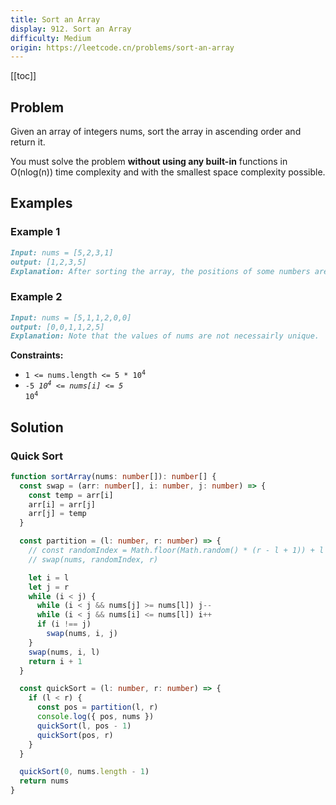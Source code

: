 ```yaml
---
title: Sort an Array
display: 912. Sort an Array
difficulty: Medium
origin: https://leetcode.cn/problems/sort-an-array
---
```


[[toc]]

## Problem

Given an array of integers nums, sort the array in ascending order and return it.

You must solve the problem **without using any built-in** functions in O(nlog(n)) time complexity and with the smallest space complexity possible.

## Examples

### Example 1

```md
Input: nums = [5,2,3,1]
output: [1,2,3,5]
Explanation: After sorting the array, the positions of some numbers are not changed (for example, 2 and 3), while the positions of other numbers are changed (for example, 1 and 5).
```

### Example 2

```md
Input: nums = [5,1,1,2,0,0]
output: [0,0,1,1,2,5]
Explanation: Note that the values of nums are not necessairly unique.
```

**Constraints:**

- <code>1 <= nums.length <= 5 * 10<sup>4</sup></code>
- <code>-5 *10<sup>4</sup> <= nums[i] <= 5* 10<sup>4</sup></code>

## Solution

### Quick Sort

```ts
function sortArray(nums: number[]): number[] {
  const swap = (arr: number[], i: number, j: number) => {
    const temp = arr[i]
    arr[i] = arr[j]
    arr[j] = temp
  }

  const partition = (l: number, r: number) => {
    // const randomIndex = Math.floor(Math.random() * (r - l + 1)) + l
    // swap(nums, randomIndex, r)

    let i = l
    let j = r
    while (i < j) {
      while (i < j && nums[j] >= nums[l]) j--
      while (i < j && nums[i] <= nums[l]) i++
      if (i !== j)
        swap(nums, i, j)
    }
    swap(nums, i, l)
    return i + 1
  }

  const quickSort = (l: number, r: number) => {
    if (l < r) {
      const pos = partition(l, r)
      console.log({ pos, nums })
      quickSort(l, pos - 1)
      quickSort(pos, r)
    }
  }

  quickSort(0, nums.length - 1)
  return nums
}
```

